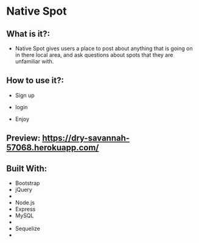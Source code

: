# Native Spot

## What is it?:
  
  * Native Spot gives users a place to post about anything that is going on in there local area, and ask questions about spots that they are unfamiliar with.

## How to use it?:

  * Sign up 

  * login

  * Enjoy


## Preview: https://dry-savannah-57068.herokuapp.com/

## Built With:
  <ul>
  <li>Bootstrap</li>
  <li>jQuery<li>
  <li>Node.js</li>
  <li>Express</li>
  <li>MySQL<li>
  <li>Sequelize<li>
  </ul>
     


